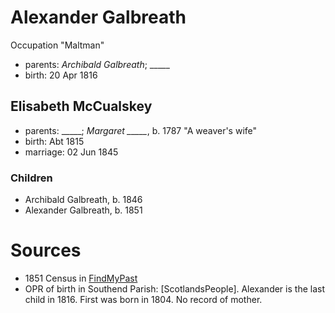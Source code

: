 # Alexander Galbreath

Occupation "Maltman"

- parents: *Archibald Galbreath*; _____
- birth: 20 Apr 1816

## Elisabeth McCualskey

- parents: _____; *Margaret _____*, b. 1787 "A weaver's wife"
- birth: Abt 1815
- marriage: 02 Jun 1845

### Children

- Archibald Galbreath, b. 1846
- Alexander Galbreath, b. 1851

# Sources

- 1851 Census in [FindMyPast](https://www.findmypast.com/transcript?id=GBC%2F1851%2F0019255793)
- OPR of birth in Southend Parish: [ScotlandsPeople].  Alexander is the last child in 1816.  First was born in 1804.  No record of mother.
